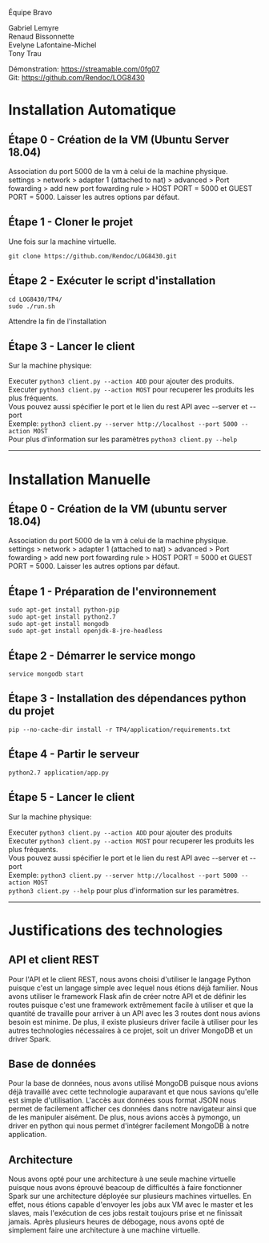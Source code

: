 Équipe Bravo

Gabriel Lemyre  
Renaud Bissonnette  
Evelyne Lafontaine-Michel  
Tony Trau  

Démonstration: https://streamable.com/0fg07  
Git: https://github.com/Rendoc/LOG8430

# Installation Automatique

## Étape 0 - Création de la VM (Ubuntu Server 18.04)
  Association du port 5000 de la vm à celui de la machine physique.  
    settings > network > adapter 1 (attached to nat) > advanced > Port fowarding > add new port fowarding rule > HOST PORT = 5000 et GUEST PORT = 5000. 
    Laisser les autres options par défaut.

## Étape 1 - Cloner le projet
  Une fois sur la machine virtuelle.
  ```
  git clone https://github.com/Rendoc/LOG8430.git
  ```

## Étape 2 - Exécuter le script d'installation  
    cd LOG8430/TP4/
    sudo ./run.sh 

  Attendre la fin de l'installation

## Étape 3 - Lancer le client

Sur la machine physique:  

Executer ```python3 client.py --action ADD``` pour ajouter des produits.  
Executer ```python3 client.py --action MOST``` pour recuperer les produits les plus fréquents.  
Vous pouvez aussi spécifier le port et le lien du rest API avec --server et --port  
Exemple: ```python3 client.py --server http://localhost --port 5000 --action MOST```  
Pour plus d'information sur les paramètres ```python3 client.py --help```  

_________________________________________________________________________________________________


# Installation Manuelle

## Étape 0 - Création de la VM (ubuntu server 18.04)
  Association du port 5000 de la vm à celui de la machine physique.  
    settings > network > adapter 1 (attached to nat) > advanced > Port fowarding > add new port fowarding rule > HOST PORT = 5000 et GUEST PORT = 5000. 
    Laisser les autres options par défaut.

## Étape 1 - Préparation de l'environnement
  ```
  sudo apt-get install python-pip 
  sudo apt-get install python2.7
  sudo apt-get install mongodb
  sudo apt-get install openjdk-8-jre-headless
  ```

## Étape 2 - Démarrer le service mongo
  ```
  service mongodb start
  ```

## Étape 3 - Installation des dépendances python du projet
  ```
  pip --no-cache-dir install -r TP4/application/requirements.txt
  ```

## Étape 4 - Partir le serveur
  ```
  python2.7 application/app.py
  ```

## Étape 5 - Lancer le client
Sur la machine physique:  

Executer ```python3 client.py --action ADD``` pour ajouter des produits  
Executer ```python3 client.py --action MOST``` pour recuperer les produits les plus fréquents.  
Vous pouvez aussi spécifier le port et le lien du rest API avec --server et --port  
Exemple: ```python3 client.py --server http://localhost --port 5000 --action MOST```  
```python3 client.py --help``` pour plus d'information sur les paramètres.  

_________________________________________________________________________________________________


# Justifications des technologies

## API et client REST

Pour l'API et le client REST, nous avons choisi d'utiliser le langage Python puisque c'est un langage simple avec lequel nous étions déjà familier.
Nous avons utiliser le framework Flask afin de créer notre API et de définir les routes puisque c'est une framework extrêmement facile à utiliser
et que la quantité de travaille pour arriver à un API avec les 3 routes dont nous avions besoin est minime. De plus, il existe plusieurs driver facile
à utiliser pour les autres technologies nécessaires à ce projet, soit un driver MongoDB et un driver Spark.

## Base de données

Pour la base de données, nous avons utilisé MongoDB puisque nous avions déjà travaillé avec cette technologie auparavant et que nous savions qu'elle
est simple d'utilisation. L'accès aux données sous format JSON nous permet de facilement afficher ces données dans notre navigateur ainsi que de les
manipuler aisément. De plus, nous avions accès à pymongo, un driver en python qui nous permet d'intégrer facilement MongoDB à notre application.

## Architecture

Nous avons opté pour une architecture à une seule machine virtuelle puisque nous avons éprouvé beacoup de difficultés à faire fonctionner Spark sur une
architecture déployée sur plusieurs machines virtuelles. En effet, nous étions capable d'envoyer les jobs aux VM avec le master et les slaves, mais l'exécution
de ces jobs restait toujours prise et ne finissait jamais. Après plusieurs heures de débogage, nous avons opté de simplement faire une architecture à
une machine virtuelle.